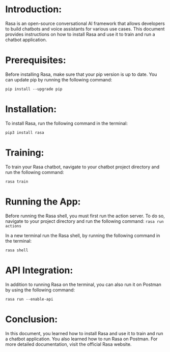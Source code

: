 # Introduction:
Rasa is an open-source conversational AI framework that allows developers to build chatbots and voice assistants for various use cases. This document provides instructions on how to install Rasa and use it to train and run a chatbot application.

# Prerequisites:
Before installing Rasa, make sure that your pip version is up to date. You can update pip by running the following command:

`pip install --upgrade pip`

# Installation:
To install Rasa, run the following command in the terminal:

`pip3 install rasa`

# Training:
To train your Rasa chatbot, navigate to your chatbot project directory and run the following command:

`rasa train`

# Running the App:
Before running the Rasa shell, you must first run the action server. To do so, navigate to your project directory and run the following command:
`rasa run actions`

In a new terminal run the Rasa shell, by running the following command in the terminal:

`rasa shell`

# API Integration:
In addition to running Rasa on the terminal, you can also run it on Postman by using the following command:

`rasa run --enable-api`

# Conclusion:
In this document, you learned how to install Rasa and use it to train and run a chatbot application. You also learned how to run Rasa on Postman. For more detailed documentation, visit the official Rasa website.
